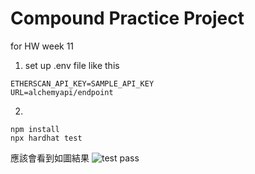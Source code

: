# Compound Practice Project

for HW week 11

1. set up .env file like this

```
ETHERSCAN_API_KEY=SAMPLE_API_KEY
URL=alchemyapi/endpoint
```

2.

```shell
npm install
npx hardhat test
```

應該會看到如圖結果
![test pass](https://i.imgur.com/RvH0ZR0.png)
